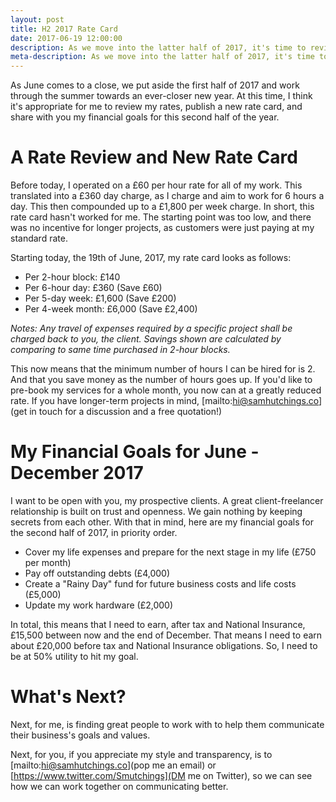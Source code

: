 ```yaml
---
layout: post
title: H2 2017 Rate Card
date: 2017-06-19 12:00:00
description: As we move into the latter half of 2017, it's time to review my rates and how I work.
meta-description: As we move into the latter half of 2017, it's time to review my rates and how I work.
---
```

As June comes to a close, we put aside the first half of 2017 and work through the summer towards an ever-closer new year. At this time, I think it's appropriate for me to review my rates, publish a new rate card, and share with you my financial goals for this second half of the year.

# A Rate Review and New Rate Card

Before today, I operated on a £60 per hour rate for all of my work. This translated into a £360 day charge, as I charge and aim to work for 6 hours a day. This then compounded up to a £1,800 per week charge. In short, this rate card hasn't worked for me. The starting point was too low, and there was no incentive for longer projects, as customers were just paying at my standard rate.

Starting today, the 19th of June, 2017, my rate card looks as follows:

- Per 2-hour block: £140
- Per 6-hour day: £360 (Save £60)
- Per 5-day week: £1,600 (Save £200)
- Per 4-week month: £6,000 (Save £2,400)

*Notes: Any travel of expenses required by a specific project shall be charged back to you, the client. Savings shown are calculated by comparing to same time purchased in 2-hour blocks.*

This now means that the minimum number of hours I can be hired for is 2. And that you save money as the number of hours goes up. If you'd like to pre-book my services for a whole month, you now can at a greatly reduced rate. If you have longer-term projects in mind, [mailto:hi@samhutchings.co](get in touch for a discussion and a free quotation!)

# My Financial Goals for June - December 2017

I want to be open with you, my prospective clients. A great client-freelancer relationship is built on trust and openness. We gain nothing by keeping secrets from each other. With that in mind, here are my financial goals for the second half of 2017, in priority order.

- Cover my life expenses and prepare for the next stage in my life (£750 per month)
- Pay off outstanding debts (£4,000)
- Create a "Rainy Day" fund for future business costs and life costs (£5,000)
- Update my work hardware (£2,000)

In total, this means that I need to earn, after tax and National Insurance, £15,500 between now and the end of December. That means I need to earn about £20,000 before tax and National Insurance obligations. So, I need to be at 50% utility to hit my goal.

# What's Next?

Next, for me, is finding great people to work with to help them communicate their business's goals and values.

Next, for you, if you appreciate my style and transparency, is to [mailto:hi@samhutchings.co](pop me an email) or [https://www.twitter.com/Smutchings](DM me on Twitter), so we can see how we can work together on communicating better.
